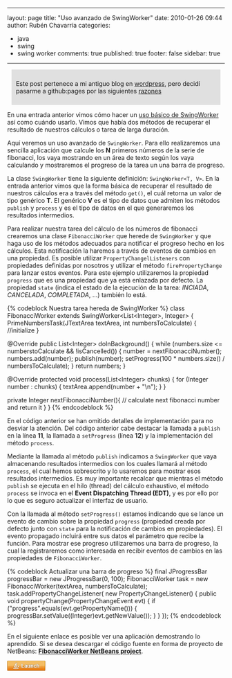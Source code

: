 
---
layout: page
title: "Uso avanzado de SwingWorker"
date: 2010-01-26 09:44
author: Rubén Chavarría
categories: 
- java
- swing
- swing worker
comments: true
published: true
footer: false
sidebar: true
---

<div style="margin:2%; padding:2%; background-color:#E0E0E0; ">
  <p>Este post pertenece a mi antiguo blog en <a href="http://rchavarria.wordpress.com">wordpress</a>, pero decidí pasarme a github:pages por las siguientes <a href="/blog/2012/12/03/por-que-cambie-mi-blog-en-wordpress-com">razones</a></p>
</div>

En una entrada anterior vimos cómo hacer un <a href="/blog/2010/01/08/swingworker-en-java-5/">uso básico de SwingWorker</a> así como cuándo usarlo. Vimos que había dos métodos de recuperar el resultado de nuestros cálculos o tarea de larga duración.

Aquí veremos un uso avanzado de <code>SwingWorker</code>. Para ello realizaremos una sencilla aplicación que calcule los <strong>N</strong> primeros números de la serie de fibonacci, los vaya mostrando en un área de texto según los vaya calculando y mostraremos el progreso de la tarea un una barra de progreso.

<!-- more -->

La clase <code>SwingWorker</code> tiene la siguiente definición: <code>SwingWorker&lt;T, V&gt;</code>. En la entrada anterior vimos que la forma básica de recuperar el resultado de nuestros cálculos era a través del método <code>get()</code>, el cuál retorna un valor de tipo genérico <strong>T</strong>. El genérico <strong>V</strong> es el tipo de datos que admiten los métodos <code>publish</code> y <code>process</code> y es el tipo de datos en el que generaremos los resultados intermedios.

Para realizar nuestra tarea del cálculo de los números de fibonacci crearemos una clase <code>FibonacciWorker</code> que herede de <code>SwingWorker</code> y que haga uso de los métodos adecuados para notificar el progreso hecho en los cálculos. Esta notificación la haremos a través de eventos de cambios en una propiedad. Es posible utilizar <code>PropertyChangelListeners</code> con propiedades definidas por nosotros y utilizar el método <code>firePropertyChange</code> para lanzar estos eventos. Para este ejemplo utilizaremos la propiedad <code>progress</code> que es una propiedad que ya está enlazada por defecto. La propiedad <code>state</code> (indica el estado de la ejecución de la tarea: <em>INCIADA</em>, <em>CANCELADA</em>, <em>COMPLETADA</em>, ...) también lo está.

{% codeblock Nuestra tarea hereda de SwingWorker %}
class FibonacciWorker extends SwingWorker&lt;List&lt;Integer&gt;, Integer&gt; {
  PrimeNumbersTask(JTextArea textArea, int numbersToCalculate) {
    //initialize
  }

  @Override
  public List&lt;Integer&gt; doInBackground() {
    while (numbers.size &lt;= numberstoCalculate &amp;&amp; !isCancelled()) {
      number = nextFibonacciNumber();
      numbers.add(number);
      publish(number);
      setProgress(100 * numbers.size() / numbersToCalculate);
    }
    return numbers;
  }

  @Override
  protected void process(List&lt;Integer&gt; chunks) {
    for (Integer number : chunks) {
      textArea.append(number + &quot;\n&quot;);
    }
  }

  private Integer nextFibonacciNumber(){
    //  calculate next fibonacci number and return it
  }
}
{% endcodeblock %}

En el código anterior se han omitido detalles de implementación para no desviar la atención. Del código anterior cabe destacar la llamada a <code>publish</code> en la línea <strong>11</strong>, la llamada a <code>setProgress</code> (línea <strong>12</strong>) y la implementación del método <code>process</code>.

Mediante la llamada al método <code>publish</code> indicamos a <code>SwingWorker</code> que vaya almacenando resultados intermedios con los cuales llamará al método <code>process</code>, el cual hemos sobrescrito y lo usaremos para mostrar esos resultados intermedios. Es muy importante recalcar que mientras el método <code>publish</code> se ejecuta en el hilo (thread) del cálculo exhaustivo, el método <code>process</code> se invoca en el <strong>Event Dispatching Thread (EDT)</strong>, y es por ello por lo que es seguro actualizar el interfaz de usuario.

Con la llamada al método <code>setProgress()</code> estamos indicando que se lance un evento de cambio sobre la propiedad <code>progress</code> (propiedad creada por defecto junto con <code>state</code> para la notificación de cambios en propiedades). El evento propagado incluirá entre sus datos el parámetro que recibe la función. Para mostrar ese progreso utilizaremos una barra de progreso, la cual la registraremos como interesada en recibir eventos de cambios en las propiedades de <code>FibonacciWorker</code>.

{% codeblock Actualizar una barra de progreso %}
final JProgressBar progressBar = new JProgressBar(0, 100);
FibonacciWorker task = new FibonacciWorker(textArea, numbersToCalculate);
task.addPropertyChangeListener(
  new PropertyChangeListener() {
    public  void propertyChange(PropertyChangeEvent evt) {
      if ("progress".equals(evt.getPropertyName())) {
        progressBar.setValue((Integer)evt.getNewValue());
      }
    }
  });
{% endcodeblock %}

En el siguiente enlace es posible ver una aplicación demostrando lo aprendido. Si se desea descargar el código fuente en forma de proyecto de NetBeans: <a href="http://kenai.com/projects/rchavarria/downloads/download/fibonacci%252FFibonacciCalculator%2520NB%2520project.zip"><strong>FibonacciWorker NetBeans project</strong></a>.

<a href="http://kenai.com/projects/rchavarria/downloads/download/fibonacci%252Flaunch.jnlp"><img class="center" title="Ejecutar FibonacciCalculator" src="/images/wordpress/launch.png" alt="" width="88" height="23" /></a>
<div id="_mcePaste" style="overflow:hidden;position:absolute;left:-10000px;top:285px;width:1px;height:1px;">http://rchavarria.wordpress.com/2010/01/08/swingworker-en-java-5/</div>
